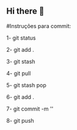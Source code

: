 ## Hi there 👋

#Instruções para commit:

1- git status

2- git add .

3- git stash

4- git pull

5- git stash pop

6- git add .

7- git commit -m ''

8- git push
